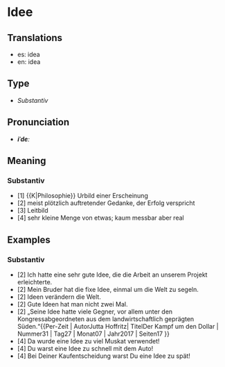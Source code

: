 # Idee
## Translations
- es: idea
- en: idea
## Type
- _Substantiv_
## Pronunciation
- **_iˈdeː_**
## Meaning
### Substantiv
- [1] {{K|Philosophie}} Urbild einer Erscheinung
- [2] meist plötzlich auftretender Gedanke, der Erfolg verspricht
- [3] Leitbild
- [4] sehr kleine Menge von etwas; kaum messbar aber real
## Examples
### Substantiv
- [2] Ich hatte eine sehr gute Idee, die die Arbeit an unserem Projekt erleichterte.
- [2] Mein Bruder hat die fixe Idee, einmal um die Welt zu segeln.
- [2] Ideen verändern die Welt.
- [2] Gute Ideen hat man nicht zwei Mal.
- [2] „Seine Idee hatte viele Gegner, vor allem unter den Kongressabgeordneten aus dem landwirtschaftlich geprägten Süden.“<ref>{{Per-Zeit | AutorJutta Hoffritz| TitelDer Kampf um den Dollar | Nummer31 | Tag27 | Monat07 | Jahr2017 | Seiten17 }}</ref>
- [4] Da wurde eine Idee zu viel Muskat verwendet!
- [4] Du warst eine Idee zu schnell mit dem Auto!
- [4] Bei Deiner Kaufentscheidung warst Du eine Idee zu spät!
